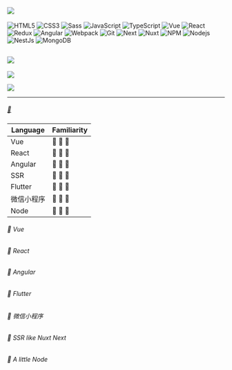 ![](https://github.com/xilinyo/xilinyo/blob/main/images/logo.png)
---

<p>
  <img alt="HTML5" src="https://img.shields.io/badge/-HTML5-E34F26?style=flat-square&logo=html5&logoColor=white" />
  <img alt="CSS3" src="https://img.shields.io/badge/-CSS3-1f84bf?style=flat-square&logo=css3&logoColor=white" />
  <img alt="Sass" src="https://img.shields.io/badge/-Sass-CC6699?style=flat-square&logo=sass&logoColor=white" />
  <img alt="JavaScript" src="https://img.shields.io/badge/-JavaScript-efd81d?style=flat-square&logo=javascript&logoColor=white" />
  <img alt="TypeScript" src="https://img.shields.io/badge/-TypeScript-007ACC?style=flat-square&logo=typescript&logoColor=white" />
  <img alt="Vue" src="https://img.shields.io/badge/-Vue-13aa52?style=flat-square&logo=vuedotjs&logoColor=white" />
  <img alt="React" src="https://img.shields.io/badge/-React-45b8d8?style=flat-square&logo=react&logoColor=white" />
  <img alt="Redux" src="https://img.shields.io/badge/-Redux-764ABC?style=flat-square&logo=redux&logoColor=white" />
  <img alt="Angular" src="https://img.shields.io/badge/-Angular-DD0031?style=flat-square&logo=angular&logoColor=white" />
  <img alt="Webpack" src="https://img.shields.io/badge/-Webpack-8DD6F9?style=flat-square&logo=webpack&logoColor=white" />
  <img alt="Git" src="https://img.shields.io/badge/-Git-F05032?style=flat-square&logo=git&logoColor=white" />
  <img alt="Next" src="https://img.shields.io/badge/-NestJs-000000?style=flat-square&logo=nextdotjs&logoColor=white" />
  <img alt="Nuxt" src="https://img.shields.io/badge/-NustJs-13aa52?style=flat-square&logo=nuxtdotjs&logoColor=white" />
  <img alt="NPM" src="https://img.shields.io/badge/-NPM-CB3837?style=flat-square&logo=npm&logoColor=white" />
  <img alt="Nodejs" src="https://img.shields.io/badge/-Nodejs-43853d?style=flat-square&logo=Node.js&logoColor=white" />
  <img alt="NestJs" src="https://img.shields.io/badge/-NestJs-ea2845?style=flat-square&logo=nestjs&logoColor=white" />
  <img alt="MongoDB" src="https://img.shields.io/badge/-MongoDB-13aa52?style=flat-square&logo=mongodb&logoColor=white" />
</p>

![](https://github.com/xilinyo/xilinyo/blob/main/images/snake.svg)
---

![](https://github-readme-stats.vercel.app/api/top-langs/?username=dongyuanwai)

![](https://github-readme-stats.vercel.app/api?username=xilinyo&show_icons=true)

---
##### [:e-mail:](xilinyo@163.com)
|Language|Familiarity|
|--|--|
|Vue| :triangular_flag_on_post: :triangular_flag_on_post: :triangular_flag_on_post:|
|React| :triangular_flag_on_post: :triangular_flag_on_post: :triangular_flag_on_post:|
|Angular| :triangular_flag_on_post: :triangular_flag_on_post: :triangular_flag_on_post:|
|SSR| :triangular_flag_on_post: :triangular_flag_on_post: :triangular_flag_on_post:|
|Flutter| :triangular_flag_on_post: :triangular_flag_on_post: :triangular_flag_on_post:|
|微信小程序| :triangular_flag_on_post: :triangular_flag_on_post: :triangular_flag_on_post:|
|Node| :triangular_flag_on_post: :triangular_flag_on_post: :triangular_flag_on_post:|
###### :triangular_flag_on_post: Vue
###### :triangular_flag_on_post: React
###### :triangular_flag_on_post: Angular
###### :triangular_flag_on_post: Flutter
###### :triangular_flag_on_post: 微信小程序
###### :triangular_flag_on_post: SSR like Nuxt Next
###### :triangular_flag_on_post: A little Node

<!---
xilinyo/xilinyo is a ✨ special ✨ repository because its `README.md` (this file) appears on your GitHub profile.
You can click the Preview link to take a look at your changes.
--->
